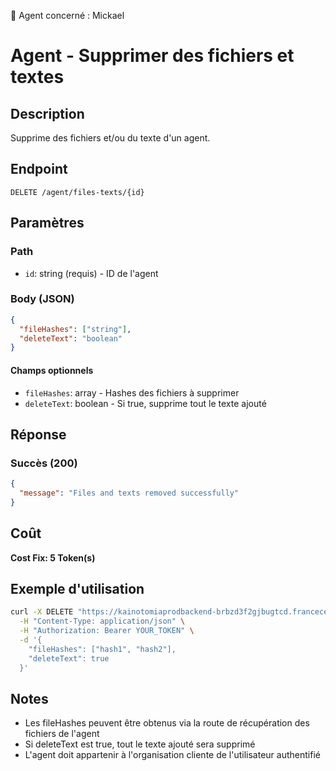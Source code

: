 🧠 Agent concerné : Mickael
# Agent - Supprimer des fichiers et textes

## Description
Supprime des fichiers et/ou du texte d'un agent.

## Endpoint
```
DELETE /agent/files-texts/{id}
```

## Paramètres

### Path
- `id`: string (requis) - ID de l'agent

### Body (JSON)
```json
{
  "fileHashes": ["string"],
  "deleteText": "boolean"
}
```

#### Champs optionnels
- `fileHashes`: array - Hashes des fichiers à supprimer
- `deleteText`: boolean - Si true, supprime tout le texte ajouté

## Réponse

### Succès (200)
```json
{
  "message": "Files and texts removed successfully"
}
```

## Coût
**Cost Fix: 5 Token(s)**

## Exemple d'utilisation

```bash
curl -X DELETE "https://kainotomiaprodbackend-brbzd3f2gjbugtcd.francecentral-01.azurewebsites.net/agent/files-texts/agent-id-123" \
  -H "Content-Type: application/json" \
  -H "Authorization: Bearer YOUR_TOKEN" \
  -d '{
    "fileHashes": ["hash1", "hash2"],
    "deleteText": true
  }'
```

## Notes
- Les fileHashes peuvent être obtenus via la route de récupération des fichiers de l'agent
- Si deleteText est true, tout le texte ajouté sera supprimé
- L'agent doit appartenir à l'organisation cliente de l'utilisateur authentifié 